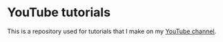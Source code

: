 # YouTube tutorials
This is a repository used for tutorials that I make on my [YouTube channel](https://www.youtube.com/user/scrollerscroller).
